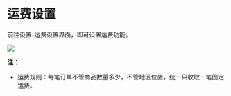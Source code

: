 # 运费设置

前往设置-运费设置界面，即可设置运费功能。

![](http://md.stringon.com/img/%7Bfilename%7D%7B.suffix%7D20200911114350.png)

**注：**

* 运费规则：每笔订单不管商品数量多少，不管地区位置，统一只收取一笔固定运费。

 